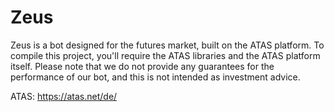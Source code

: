 # Zeus


Zeus is a bot designed for the futures market, built on the ATAS platform. To compile this project, you'll require the ATAS libraries and the ATAS platform itself. Please note that we do not provide any guarantees for the performance of our bot, and this is not intended as investment advice.

ATAS:
https://atas.net/de/